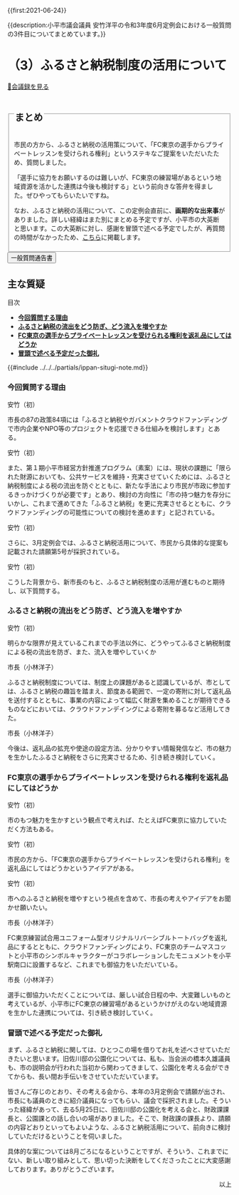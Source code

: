 {{first:2021-06-24}}

{{description:小平市議会議員 安竹洋平の令和3年度6月定例会における一般質問の3件目についてまとめています。}}

# （3）ふるさと納税制度の活用について

<p id="read-kaigiroku"><a href="https://ssp.kaigiroku.net/tenant/kodaira/SpMinuteView.html?council_id=1225&schedule_id=4&minute_id=270&is_search=true">📄会議録を見る</a></p>


<fieldset class="pnt">
  <legend><h2> まとめ </h2></legend>

市民の方から、ふるさと納税の活用策について、「FC東京の選手からプライベートレッスンを受けられる権利」というステキなご提案をいただいたため、質問しました。

「選手に協力をお願いするのは難しいが、FC東京の練習場があるという地域資源を活かした連携は今後も検討する」という前向きな答弁を得ました。ぜひやってもらいたいですね。

なお、ふるさと納税の活用について、この定例会直前に、**画期的な出来事**がありました。詳しい経緯はまた別にまとめる予定ですが、小平市の大英断と思います。この大英断に対し、感謝を冒頭で述べる予定でしたが、再質問の時間がなかったため、[こちら](#冒頭で述べる予定だった御礼)に掲載します。

</fieldset>

<script src="https://documentcloud.adobe.com/view-sdk/main.js" defer></script>
<script type="text/javascript">
const showPDF = (url) => {
    const adobeDCView = new AdobeDC.View({clientId: "897dee58a3dd4a01b1de491cc8e563c3", locale: "ja-JP"});
    const fileName = (url.match(/^(?:[^:\/?#]+:)?(?:\/\/[^\/?#]*)?(?:([^?#]*\/)([^\/?#]*))?(\?[^#]*)?(?:#.*)?$/) ?? [])[2];
    adobeDCView.previewFile({
        content:   {location: {url: url}},
        metaData: {fileName: fileName}
    }, {embedMode: "LIGHT_BOX"});
}
</script>

<button onclick='showPDF("./20210610-ippan-situmon-yasutake-3.pdf")' class="pdf-view-button">
<i class="fa fa-file-pdf-o" aria-hidden="true"></i> 一般質問通告書
</button>

## 主な質疑

<div class="ippan-situgi">

<div class="toc">

目次

- **[今回質問する理由](#今回質問する理由)**
- **[ふるさと納税の流出をどう防ぎ、どう流入を増やすか](#ふるさと納税の流出をどう防ぎどう流入を増やすか)**
- **[FC東京の選手からプライベートレッスンを受けられる権利を返礼品にしてはどうか](#fc東京の選手からプライベートレッスンを受けられる権利を返礼品にしてはどうか)**
- **[冒頭で述べる予定だった御礼](#冒頭で述べる予定だった御礼)**

</div>

{{#include ../../../partials/ippan-situgi-note.md}}

### 今回質問する理由

<div class="balloon bl-left">安竹（初）<br><div>

市長の87の政策84項には「ふるさと納税やガバメントクラウドファンディングで市内企業やNPO等のプロジェクトを応援できる仕組みを検討します」とある。

</div></div>

<div class="balloon bl-left">安竹（初）<br><div>

また、第１期小平市経営方針推進プログラム（素案）には、現状の課題に「限られた財源においても、公共サービスを維持・充実させていくためには、ふるさと納税制度による税の流出を防ぐとともに、新たな手法により市民が市政に参加するきっかけづくりが必要です」とあり、検討の方向性に「市の持つ魅力を存分にいかし、これまで進めてきた「ふるさと納税」を更に充実させるとともに、クラウドファンディングの可能性についての検討を進めます」と記されている。

</div></div>

<div class="balloon bl-left">安竹（初）<br><div>

さらに、3月定例会では、ふるさと納税活用について、市民から具体的な提案も記載された請願第5号が採択されている。

</div></div>

<div class="balloon bl-left">安竹（初）<br><div>

こうした背景から、新市長のもと、ふるさと納税制度の活用が進むものと期待し、以下質問する。

</div></div>

### ふるさと納税の流出をどう防ぎ、どう流入を増やすか

<div class="balloon bl-left">安竹（初）<br><div>

明らかな限界が見えているこれまでの手法以外に、どうやってふるさと納税制度による税の流出を防ぎ、また、流入を増やしていくか

</div></div>

<div class="balloon bl-right">市長（小林洋子）<br><div>

ふるさと納税制度については、制度上の課題があると認識しているが、市としては、ふるさと納税の趣旨を踏まえ、節度ある範囲で、一定の寄附に対して返礼品を送付するとともに、事業の内容によって幅広く財源を集めることが期待できるものなどにおいては、クラウドファンデイングによる寄附を募るなど活用してきた。

</div></div>

<div class="balloon bl-right">市長（小林洋子）<br><div>

今後は、返礼品の拡充や使途の設定方法、分かりやすい情報発信など、市の魅力を生かしたふるさと納税をさらに充実させるため、引き続き検討していく。

</div></div>

### FC東京の選手からプライベートレッスンを受けられる権利を返礼品にしてはどうか

<div class="balloon bl-left">安竹（初）<br><div>

市のもつ魅力を生かすという観点で考えれば、たとえばFC東京に協力していただく方法もある。

</div></div>

<div class="balloon bl-left">安竹（初）<br><div>

市民の方から、「FC東京の選手からプライベートレッスンを受けられる権利」を返礼品にしてはどうかというアイデアがある。

</div></div>

<div class="balloon bl-left">安竹（初）<br><div>

市へのふるさと納税を増やすという視点を含めて、市長の考えやアイデアをお聞かせ願いたい。

</div></div>

<div class="balloon bl-right">市長（小林洋子）<br><div>

FC東京練習試合用ユニフォーム型オリジナルリバーシブルトートバッグを返礼品にするとともに、クラウドファンディングにより、FC東京のチームマスコットと小平市のシンボルキャラクターがコラボレーションしたモニュメントを小平駅南口に設置するなど、これまでも御協力をいただいている。

</div></div>

<div class="balloon bl-right">市長（小林洋子）<br><div>

選手に御協力いただくことについては、厳しい試合日程の中、大変難しいものと考えているが、小平市にFC東京の練習場があるというかけがえのない地域資源を生かした連携については、引き続き検討していく。

</div></div>


### 冒頭で述べる予定だった御礼

まず、ふるさと納税に関しては、ひとつこの場を借りてお礼を述べさせていただきたいと思います。旧佐川邸の公園化については、私も、当会派の橋本久雄議員も、市の説明会が行われた当初から関わってきまして、公園化を考える会ができてからも、長い間お手伝いをさせていただいています。

皆さんご存じのとおり、その考える会から、本年の3月定例会で請願が出され、市長にも議員のときに紹介議員になってもらい、議会で採択されました。そういった経緯があって、去る5月25日に、旧佐川邸の公園化を考える会と、財政課課長と、公園課との話し合いの場がありました。そこで、財政課の課長より、請願の内容どおりといってもよいような、ふるさと納税活用について、前向きに検討していただけるということを伺いました。

具体的な案については8月ごろになるということですが、そういう、これまでにない、新しい取り組みとして、思い切った決断をしてくださったことに大変感謝しております。ありがとうございます。

</div>

<p style="text-align:right">以上</p>

</div>